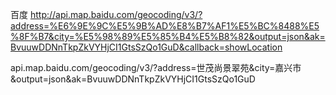 百度
http://api.map.baidu.com/geocoding/v3/?address=%E6%9E%9C%E5%9B%AD%E8%B7%AF1%E5%BC%8488%E5%8F%B7&city=%E5%98%89%E5%85%B4%E5%B8%82&output=json&ak=BvuuwDDNnTkpZkVYHjCI1GtsSzQo1GuD&callback=showLocation


api.map.baidu.com/geocoding/v3/?address=世茂尚景翠苑&city=嘉兴市&output=json&ak=BvuuwDDNnTkpZkVYHjCI1GtsSzQo1GuD


